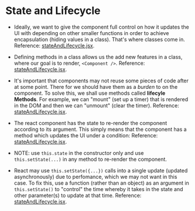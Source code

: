 <h1>State and Lifecycle</h1>

- Ideally, we want to give the component full control on how it updates the UI with depending on other smaller functions in order to achieve encapsulation (hiding values in a class). That's where classes come in. Reference: [stateAndLifecycle.jsx](stateAndLifecycle.jsx).

- Defining methods in a class allows us the add new features in a class, where our goal is to render, `<Component />`. Reference: [stateAndLifecycle.jsx](stateAndLifecycle.jsx).

- It's important that components may not reuse some pieces of code after at some point. There for we should have them as a _burden_ to on the component. To solve this, we shall use methods called **lifecyle Methods**. For example, we can "mount" (set up a timer) that is rendered in the DOM and then we can "unmount" (clear the timer). Reference: [stateAndLifecycle.jsx](stateAndLifecycle.jsx).

- The react component has the state to re-render the component according to its argument. This simply means that the component has a method which updates the UI under a condition: Reference: [stateAndLifecycle.jsx](stateAndLifecycle.jsx).

- NOTE: use `this.state` in the constructor only and use `this.setState(...)` in any method to re-render the component.

- React may use `this.setState({...})` calls into a single update (updated asynchronously) due to perfomance, which we may not want in this case. To fix this, use a function (rather than an object) as an argument in `this.setState()` to "control" the time whereby it takes in the state and other parameter(s) to update at that time. Reference: [stateAndLifecycle.jsx](stateAndLifecycle.jsx).
